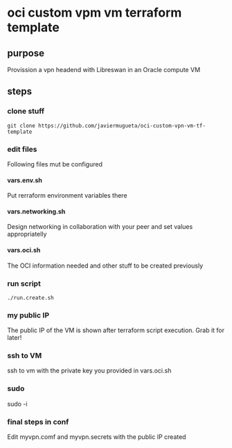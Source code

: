 # oci custom vpm vm terraform template

## purpose
Provission a vpn headend with Libreswan in an Oracle compute VM

## steps
### clone stuff
```
git clone https://github.com/javiermugueta/oci-custom-vpn-vm-tf-template
```
### edit files
Following files mut be configured
#### vars.env.sh
Put rerraform environment variables there
#### vars.networking.sh
Design networking in collaboration with your peer and set values appropriatelly
#### vars.oci.sh
The OCI information needed and other stuff to be created previously
### run script
```
./run.create.sh
```
### my public IP
The public IP of the VM is shown after terraform script execution. Grab it for later!
### ssh to VM
ssh to vm with the private key you provided in vars.oci.sh
### sudo
sudo -i
### final steps in conf
Edit myvpn.comf and myvpn.secrets with the public IP created


